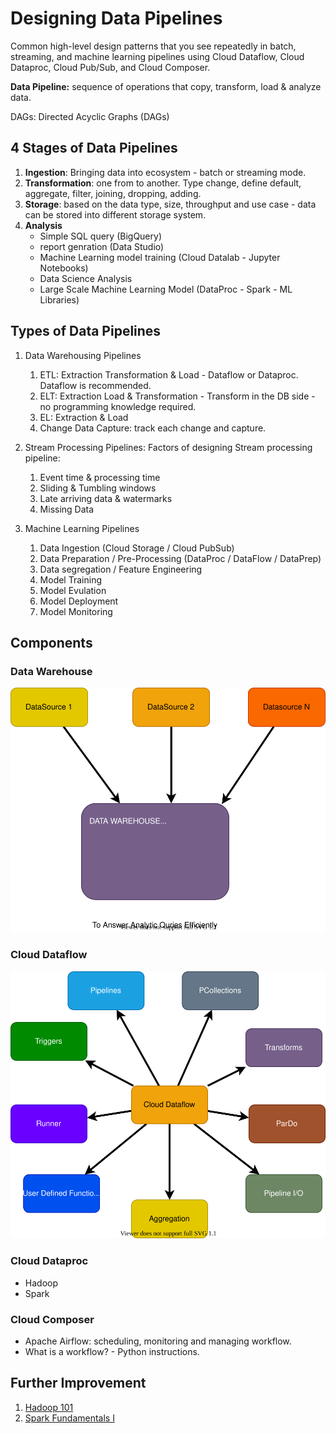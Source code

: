 # Designing Data Pipelines

Common high-level design patterns that you see repeatedly in batch, streaming, and machine learning pipelines using Cloud Dataflow, Cloud Dataproc, Cloud Pub/Sub, and Cloud Composer.

__Data Pipeline:__ sequence of operations that copy, transform, load & analyze data.

DAGs: Directed Acyclic Graphs (DAGs)

## 4 Stages of Data Pipelines

1. __Ingestion__: Bringing data into ecosystem - batch or streaming mode.
2. __Transformation__: one from to another. Type change, define default, aggregate, filter, joining, dropping, adding.
3. __Storage__: based on the data type, size, throughput and use case - data can be stored into different storage system.
4. __Analysis__
   - Simple SQL query (BigQuery)
   - report genration (Data Studio)
   - Machine Learning model training (Cloud Datalab - Jupyter Notebooks)
   - Data Science Analysis
   - Large Scale Machine Learning Model (DataProc - Spark - ML Libraries)

## Types of Data Pipelines

1. Data Warehousing Pipelines
   1. ETL: Extraction Transformation & Load - Dataflow or Dataproc. Dataflow is recommended.
   2. ELT: Extraction Load & Transformation - Transform in the DB side - no programming knowledge required.
   3. EL: Extraction & Load
   4. Change Data Capture: track each change and capture.

2. Stream Processing Pipelines: Factors of designing Stream processing pipeline:
   1. Event time & processing time
   2. Sliding & Tumbling windows
   3. Late arriving data & watermarks
   4. Missing Data

3. Machine Learning Pipelines
   1. Data Ingestion (Cloud Storage / Cloud PubSub)
   2. Data Preparation / Pre-Processing (DataProc / DataFlow / DataPrep)
   3. Data segregation / Feature Engineering
   4. Model Training
   5. Model Evulation
   6. Model Deployment
   7. Model Monitoring

## Components

### Data Warehouse

![warehouse](res/warehouse.svg)

### Cloud Dataflow

![dataflow](res/dataflow.svg)

### Cloud Dataproc

- Hadoop
- Spark

### Cloud Composer

- Apache Airflow: scheduling, monitoring and managing workflow.
- What is a workflow? - Python instructions.

## Further Improvement

1. [Hadoop 101](https://courses.cognitiveclass.ai/courses/course-v1:BigDataUniversity+BD0111EN+v1/course/)
2. [Spark Fundamentals I](https://courses.cognitiveclass.ai/courses/course-v1:BigDataUniversity+BD0211EN+v1/course/)